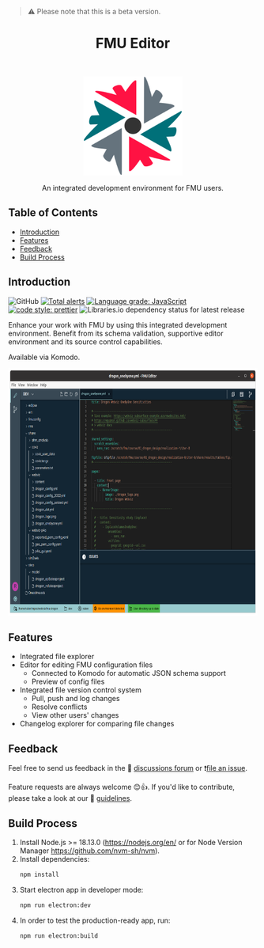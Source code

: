 > ⚠️ Please note that this is a beta version.

<h1 align="center"> FMU Editor </h1> <br>

<p align="center">
  <img alt="FMU Editor" title="FMU Editor" src="./public/icon.png" width="200">
</p>

<p align="center">
  An integrated development environment for FMU users.
</p>

## Table of Contents

-   [Introduction](#introduction)
-   [Features](#features)
-   [Feedback](#feedback)
-   [Build Process](#build-process)

## Introduction

![GitHub](https://img.shields.io/github/license/equinor/fmu-editor)
[![Total alerts](https://img.shields.io/lgtm/alerts/g/equinor/fmu-editor.svg?logo=lgtm&logoWidth=18)](https://lgtm.com/projects/g/equinor/fmu-editor/alerts/)
[![Language grade: JavaScript](https://img.shields.io/lgtm/grade/javascript/g/equinor/fmu-editor.svg?logo=lgtm&logoWidth=18)](https://lgtm.com/projects/g/equinor/fmu-editor/context:javascript)
[![code style: prettier](https://img.shields.io/badge/code_style-prettier%20%28JavaScript%29-ff69b4.svg)](https://github.com/prettier/prettier)
![Libraries.io dependency status for latest release](https://img.shields.io/librariesio/release/equinor/webviz-config-editor)

Enhance your work with FMU by using this integrated development environment. Benefit from its schema validation, supportive editor environment and its source control capabilities.

Available via Komodo.

<p align="center">
  <img src="./doc/imgs/example.png" height="500">
</p>

## Features

- Integrated file explorer
- Editor for editing FMU configuration files
  - Connected to Komodo for automatic JSON schema support
  - Preview of config files
- Integrated file version control system
  - Pull, push and log changes
  - Resolve conflicts
  - View other users' changes
- Changelog explorer for comparing file changes

## Feedback

Feel free to send us feedback in the 💬 [discussions forum](https://github.com/equinor/fmu-editor/discussions) or ❗[file an issue](https://github.com/equinor/fmu-editor/issues).

Feature requests are always welcome 😊👍. If you'd like to contribute, please take a look at our 📜 [guidelines](https://github.com/equinor/fmu-editor/blob/master/doc/CONTRIBUTE.md).

## Build Process

1. Install Node.js >= 18.13.0 (https://nodejs.org/en/ or for Node Version Manager https://github.com/nvm-sh/nvm).
2. Install dependencies:
    ```bash
    npm install
    ```
3. Start electron app in developer mode:
    ```bash
    npm run electron:dev
    ```
4. In order to test the production-ready app, run:
    ```bash
    npm run electron:build
    ```
